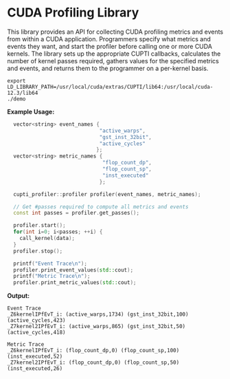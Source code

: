# CUDA Profiling Library

This library provides an API for collecting CUDA profiling metrics and events
from within a CUDA application. Programmers specify what metrics and events
they want, and start the profiler before calling one or more CUDA kernels. The library
sets up the appropriate CUPTI callbacks, calculates the number of
kernel passes required, gathers values for the specified
metrics and events, and returns them to the programmer on a per-kernel basis.

```
export LD_LIBRARY_PATH=/usr/local/cuda/extras/CUPTI/lib64:/usr/local/cuda-12.3/lib64
./demo
```

**Example Usage:**

``` c++
  vector<string> event_names {
                              "active_warps",
                              "gst_inst_32bit",
                              "active_cycles"
                             };
  vector<string> metric_names {
                               "flop_count_dp",
                               "flop_count_sp",
                               "inst_executed"
                              };

  cupti_profiler::profiler profiler(event_names, metric_names);

  // Get #passes required to compute all metrics and events
  const int passes = profiler.get_passes();

  profiler.start();
  for(int i=0; i<passes; ++i) {
    call_kernel(data);
  }
  profiler.stop();

  printf("Event Trace\n");
  profiler.print_event_values(std::cout);
  printf("Metric Trace\n");
  profiler.print_metric_values(std::cout);
```

**Output:**

```
Event Trace
_Z6kernelIPfEvT_i: (active_warps,1734) (gst_inst_32bit,100) (active_cycles,423) 
_Z7kernel2IPfEvT_i: (active_warps,865) (gst_inst_32bit,50) (active_cycles,418) 

Metric Trace
_Z6kernelIPfEvT_i: (flop_count_dp,0) (flop_count_sp,100) (inst_executed,52) 
_Z7kernel2IPfEvT_i: (flop_count_dp,0) (flop_count_sp,50) (inst_executed,26) 
```
